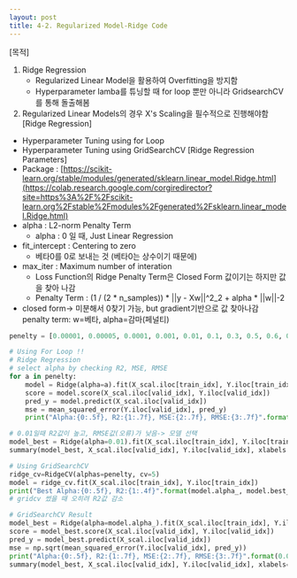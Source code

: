 ```yaml
---
layout: post
title: 4-2. Regularized Model-Ridge Code
---
```


[목적]
1. Ridge Regression
    - Regularized Linear Model을 활용하여 Overfitting을 방지함
    - Hyperparameter lamba를 튜닝할 때 for loop 뿐만 아니라 GridsearchCV를 통해 돌출해봄
2. Regularized Linear Models의 경우 X's Scaling을 필수적으로 진행해야함
[Ridge Regression]
- Hyperparameter Tuning using for Loop
- Hyperparameter Tuning using GridSearchCV
[Ridge Regression Parameters]
- Package : [https://scikit-learn.org/stable/modules/generated/sklearn.linear_model.Ridge.html](https://colab.research.google.com/corgiredirector?site=https%3A%2F%2Fscikit-learn.org%2Fstable%2Fmodules%2Fgenerated%2Fsklearn.linear_model.Ridge.html)
- alpha : L2-norm Penalty Term
    - alpha : 0 일 때, Just Linear Regression
- fit_intercept : Centering to zero
    - 베타0를 0로 보내는 것 (베타0는 상수이기 때문에)
- max_iter : Maximum number of interation
    - Loss Function의 Ridge Penalty Term은 Closed Form 값이기는 하지만 값을 찾아 나감
    - Penalty Term : (1 / (2 * n_samples)) * ||y - Xw||^2_2 + alpha * ||w||-2
- closed form-> 미분해서 0찾기 가능, but gradient기반으로 값 찾아나감 penalty term: w=베타, alpha=감마(페널티)
```python
penelty = [0.00001, 0.00005, 0.0001, 0.001, 0.01, 0.1, 0.3, 0.5, 0.6, 0.7, 0.9, 1, 10]

# Using For Loop !!
# Ridge Regression
# select alpha by checking R2, MSE, RMSE
for a in penelty:
    model = Ridge(alpha=a).fit(X_scal.iloc[train_idx], Y.iloc[train_idx])
    score = model.score(X_scal.iloc[valid_idx], Y.iloc[valid_idx])
    pred_y = model.predict(X_scal.iloc[valid_idx])
    mse = mean_squared_error(Y.iloc[valid_idx], pred_y)
    print("Alpha:{0:.5f}, R2:{1:.7f}, MSE:{2:.7f}, RMSE:{3:.7f}".format(a, score, mse, np.sqrt(mse)))
```

```python
# 0.01일때 R2값이 높고, RMSE값(오류)가 낮음-> 모델 선택
model_best = Ridge(alpha=0.01).fit(X_scal.iloc[train_idx], Y.iloc[train_idx])
summary(model_best, X_scal.iloc[valid_idx], Y.iloc[valid_idx], xlabels = X_scal.columns)
```

```python
# Using GridSearchCV
ridge_cv=RidgeCV(alphas=penelty, cv=5)
model = ridge_cv.fit(X_scal.iloc[train_idx], Y.iloc[train_idx])
print("Best Alpha:{0:.5f}, R2:{1:.4f}".format(model.alpha_, model.best_score_))
# gridcv 썼을 때 오히려 R2값 감소
```

```python
# GridSearchCV Result
model_best = Ridge(alpha=model.alpha_).fit(X_scal.iloc[train_idx], Y.iloc[train_idx])
score = model_best.score(X_scal.iloc[valid_idx], Y.iloc[valid_idx])
pred_y = model_best.predict(X_scal.iloc[valid_idx])
mse = np.sqrt(mean_squared_error(Y.iloc[valid_idx], pred_y))
print("Alpha:{0:.5f}, R2:{1:.7f}, MSE:{2:.7f}, RMSE:{3:.7f}".format(0.01, score, mse, np.sqrt(mse)))
summary(model_best, X_scal.iloc[valid_idx], Y.iloc[valid_idx], xlabels=X_scal.columns)
```
